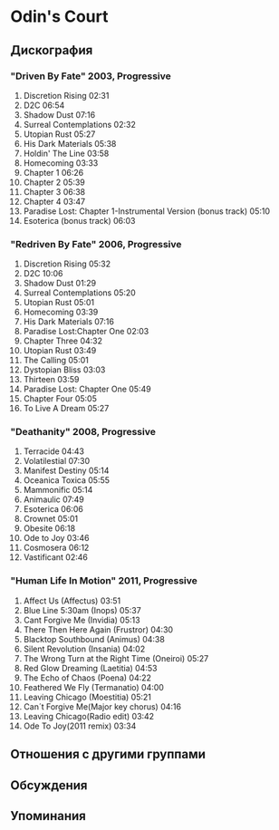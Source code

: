 # Odin's Court



## Дискография

### "Driven By Fate" 2003, Progressive

1. Discretion Rising  02:31    
2. D2C  06:54    
3. Shadow Dust  07:16   
4. Surreal Contemplations  02:32
5. Utopian Rust  05:27  
6. His Dark Materials  05:38   
7. Holdin' The Line  03:58   
8. Homecoming  03:33  
9. Chapter 1  06:26    
10. Chapter 2  05:39   
11. Chapter 3  06:38   
12. Chapter 4  03:47    
13. Paradise Lost: Chapter 1-Instrumental Version (bonus track)  05:10   
14. Esoterica (bonus track)  06:03 

### "Redriven By Fate" 2006, Progressive

1. Discretion Rising  05:32  
2. D2C  10:06    
3. Shadow Dust  01:29 
4. Surreal Contemplations  05:20 
5. Utopian Rust  05:01    
6. Homecoming  03:39  
7. His Dark Materials  07:16 
8. Paradise Lost:Chapter One  02:03    
9. Chapter Three  04:32    
10. Utopian Rust  03:49    
11. The Calling  05:01
12. Dystopian Bliss  03:03 
13. Thirteen  03:59    
14. Paradise Lost: Chapter One  05:49    
15. Chapter Four  05:05 
16. To Live A Dream  05:27 

### "Deathanity" 2008, Progressive

1. Terracide  04:43    
2. Volatilestial  07:30  
3. Manifest Destiny  05:14  
4. Oceanica Toxica  05:55 
5. Mammonific  05:14   
6. Animaulic  07:49  
7. Esoterica  06:06   
8. Crownet  05:01   
9. Obesite  06:18    
10. Ode to Joy  03:46 
11. Cosmosera  06:12    
12. Vastificant  02:46 

### "Human Life In Motion" 2011, Progressive

1. Affect Us (Affectus)  03:51    
2. Blue Line 5:30am (Inops)  05:37 
3. Cant Forgive Me (Invidia)  05:13    
4. There Then Here Again (Frustror)  04:30    
5. Blacktop Southbound (Animus)  04:38    
6. Silent Revolution (Insania)  04:02   
7. The Wrong Turn at the Right Time (Oneiroi)  05:27 
8. Red Glow Dreaming (Laetitia)  04:53
9. The Echo of Chaos (Poena)  04:22  
10. Feathered We Fly (Termanatio)  04:00  
11. Leaving Chicago (Moestitia)  05:21 
12. Can&#180;t Forgive Me(Major key chorus)  04:16   
13. Leaving Chicago(Radio edit)  03:42  
14. Ode To Joy(2011 remix)  03:34 


## Отношения с другими группами


## Обсуждения


## Упоминания

